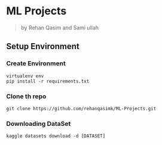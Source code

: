 # ML Projects
> by Rehan Qasim and Sami ullah


## Setup Environment
### Create Environment
```
virtualenv env
pip install -r requirements.txt
```
### Clone th repo
```
git clone https://github.com/rehanqasimk/ML-Projects.git
```
### Downloading DataSet
```
kaggle datasets download -d [DATASET]
```
